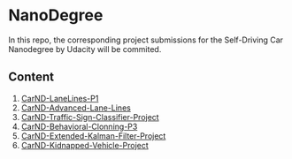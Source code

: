 # NanoDegree
In this repo, the corresponding project submissions for the Self-Driving Car Nanodegree by Udacity will be commited.

Content
-----
1. [CarND-LaneLines-P1](CarND-LaneLines-P1)
2. [CarND-Advanced-Lane-Lines](CarND-Advanced-Lane-Lines)
3. [CarND-Traffic-Sign-Classifier-Project](CarND-Traffic-Sign-Classifier-Project)
4. [CarND-Behavioral-Clonning-P3](CarND-Behavioral-Cloning-P3)
5. [CarND-Extended-Kalman-Filter-Project](CarND-Extended-Kalman-Filter-Project)
6. [CarND-Kidnapped-Vehicle-Project](CarND-Kidnapped-Vehicle-Project)
